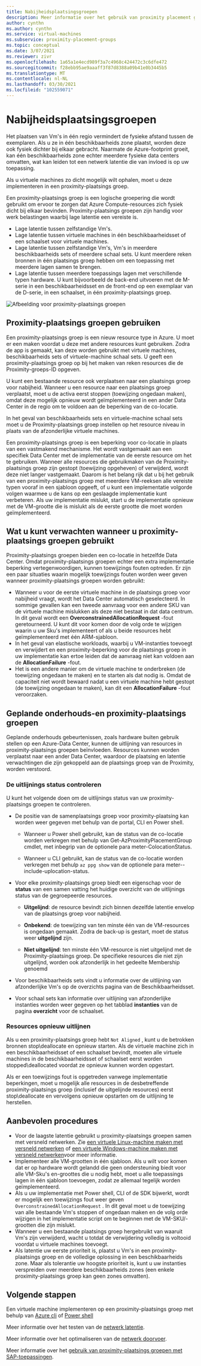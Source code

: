```yaml
---
title: Nabijheidsplaatsingsgroepen
description: Meer informatie over het gebruik van proximity placement groups in Azure.
author: cynthn
ms.author: cynthn
ms.service: virtual-machines
ms.subservice: proximity-placement-groups
ms.topic: conceptual
ms.date: 3/07/2021
ms.reviewer: zivr
ms.openlocfilehash: 1a65a1e4ecd989f3a7c4968c424472c3c6dfe472
ms.sourcegitcommit: f28ebb95ae9aaaff3f87d8388a09b41e0b3445b5
ms.translationtype: MT
ms.contentlocale: nl-NL
ms.lasthandoff: 03/30/2021
ms.locfileid: "102559071"
---
```

# <a name="proximity-placement-groups"></a>Nabijheidsplaatsingsgroepen

Het plaatsen van Vm's in één regio vermindert de fysieke afstand tussen de exemplaren. Als u ze in één beschikbaarheids zone plaatst, worden deze ook fysiek dichter bij elkaar gebracht. Naarmate de Azure-footprint groeit, kan één beschikbaarheids zone echter meerdere fysieke data centers omvatten, wat kan leiden tot een netwerk latentie die van invloed is op uw toepassing. 

Als u virtuele machines zo dicht mogelijk wilt ophalen, moet u deze implementeren in een proximity-plaatsings groep.

Een proximity-plaatsings groep is een logische groepering die wordt gebruikt om ervoor te zorgen dat Azure Compute-resources zich fysiek dicht bij elkaar bevinden. Proximity-plaatsings groepen zijn handig voor werk belastingen waarbij lage latentie een vereiste is.


- Lage latentie tussen zelfstandige Vm's.
- Lage latentie tussen virtuele machines in één beschikbaarheidsset of een schaalset voor virtuele machines. 
- Lage latentie tussen zelfstandige Vm's, Vm's in meerdere beschikbaarheids sets of meerdere schaal sets. U kunt meerdere reken bronnen in één plaatsings groep hebben om een toepassing met meerdere lagen samen te brengen. 
- Lage latentie tussen meerdere toepassings lagen met verschillende typen hardware. U kunt bijvoorbeeld de back-end uitvoeren met de M-serie in een beschikbaarheidsset en de front-end op een exemplaar van de D-serie, in een schaalset, in één proximity-plaatsings groep.


![Afbeelding voor proximity-plaatsings groepen](./media/virtual-machines-common-ppg/ppg.png)

## <a name="using-proximity-placement-groups"></a>Proximity-plaatsings groepen gebruiken 

Een proximity-plaatsings groep is een nieuw resource type in Azure. U moet er een maken voordat u deze met andere resources kunt gebruiken. Zodra de app is gemaakt, kan deze worden gebruikt met virtuele machines, beschikbaarheids sets of virtuele-machine schaal sets. U geeft een proximity-plaatsings groep op bij het maken van reken resources die de Proximity-groeps-ID opgeven. 

U kunt een bestaande resource ook verplaatsen naar een plaatsings groep voor nabijheid. Wanneer u een resource naar een plaatsings groep verplaatst, moet u de activa eerst stoppen (toewijzing ongedaan maken), omdat deze mogelijk opnieuw wordt geïmplementeerd in een ander Data Center in de regio om te voldoen aan de beperking van de co-locatie. 

In het geval van beschikbaarheids sets en virtuele-machine schaal sets moet u de Proximity-plaatsings groep instellen op het resource niveau in plaats van de afzonderlijke virtuele machines. 

Een proximity-plaatsings groep is een beperking voor co-locatie in plaats van een vastmakend mechanisme. Het wordt vastgemaakt aan een specifiek Data Center met de implementatie van de eerste resource om het te gebruiken. Wanneer alle resources die gebruikmaken van de Proximity-plaatsings groep zijn gestopt (toewijzing opgeheven) of verwijderd, wordt deze niet langer vastgemaakt. Daarom is het belang rijk dat u bij het gebruik van een proximity-plaatsings groep met meerdere VM-reeksen alle vereiste typen vooraf in een sjabloon opgeeft, of u kunt een implementatie volgorde volgen waarmee u de kans op een geslaagde implementatie kunt verbeteren. Als uw implementatie mislukt, start u de implementatie opnieuw met de VM-grootte die is mislukt als de eerste grootte die moet worden geïmplementeerd.

## <a name="what-to-expect-when-using-proximity-placement-groups"></a>Wat u kunt verwachten wanneer u proximity-plaatsings groepen gebruikt 
Proximity-plaatsings groepen bieden een co-locatie in hetzelfde Data Center. Omdat proximity-plaatsings groepen echter een extra implementatie beperking vertegenwoordigen, kunnen toewijzings fouten optreden. Er zijn een paar situaties waarin mogelijk toewijzings fouten worden weer geven wanneer proximity-plaatsings groepen worden gebruikt:

- Wanneer u voor de eerste virtuele machine in de plaatsings groep voor nabijheid vraagt, wordt het Data Center automatisch geselecteerd. In sommige gevallen kan een tweede aanvraag voor een andere SKU van de virtuele machine mislukken als deze niet bestaat in dat data centrum. In dit geval wordt een **OverconstrainedAllocationRequest** -fout geretourneerd. U kunt dit voor komen door de volg orde te wijzigen waarin u uw Sku's implementeert of als u beide resources hebt geïmplementeerd met één ARM-sjabloon.
-   In het geval van elastische workloads, waarbij u VM-instanties toevoegt en verwijdert en een proximity-beperking voor de plaatsings groep in uw implementatie kan ertoe leiden dat de aanvraag niet kan voldoen aan de **AllocationFailure** -fout. 
- Het is een andere manier om de virtuele machine te onderbreken (de toewijzing ongedaan te maken) en te starten als dat nodig is. Omdat de capaciteit niet wordt bewaard nadat u een virtuele machine hebt gestopt (de toewijzing ongedaan te maken), kan dit een **AllocationFailure** -fout veroorzaken.

## <a name="planned-maintenance-and-proximity-placement-groups"></a>Geplande onderhouds-en proximity-plaatsings groepen

Geplande onderhouds gebeurtenissen, zoals hardware buiten gebruik stellen op een Azure-Data Center, kunnen de uitlijning van resources in proximity-plaatsings groepen beïnvloeden. Resources kunnen worden verplaatst naar een ander Data Center, waardoor de plaatsing en latentie verwachtingen die zijn gekoppeld aan de plaatsings groep van de Proximity, worden verstoord.

### <a name="check-the-alignment-status"></a>De uitlijnings status controleren

U kunt het volgende doen om de uitlijnings status van uw proximity-plaatsings groepen te controleren.


- De positie van de samenplaatsings groep voor proximity-plaatsing kan worden weer gegeven met behulp van de portal, CLI en Power shell.

    -   Wanneer u Power shell gebruikt, kan de status van de co-locatie worden verkregen met behulp van Get-AzProximityPlacementGroup cmdlet, met inbegrip van de optionele para meter-ColocationStatus.

    -   Wanneer u CLI gebruikt, kan de status van de co-locatie worden verkregen met behulp `az ppg show` van de optionele para meter--include-uplocation-status.

- Voor elke proximity-plaatsings groep biedt een eigenschap voor de **status** van een samen vatting het huidige overzicht van de uitlijnings status van de gegroepeerde resources. 

    - **Uitgelijnd**: de resource bevindt zich binnen dezelfde latentie envelop van de plaatsings groep voor nabijheid.

    - **Onbekend**: de toewijzing van ten minste één van de VM-resources is ongedaan gemaakt. Zodra de back-up is gestart, moet de status weer **uitgelijnd** zijn.

    - **Niet uitgelijnd**: ten minste één VM-resource is niet uitgelijnd met de Proximity-plaatsings groep. De specifieke resources die niet zijn uitgelijnd, worden ook afzonderlijk in het gedeelte Membership genoemd

- Voor beschikbaarheids sets vindt u informatie over de uitlijning van afzonderlijke Vm's op de overzichts pagina van de Beschikbaarheidsset.

- Voor schaal sets kan informatie over uitlijning van afzonderlijke instanties worden weer gegeven op het tabblad **instanties** van de pagina **overzicht** voor de schaalset. 


### <a name="re-align-resources"></a>Resources opnieuw uitlijnen 

Als u een proximity-plaatsings groep hebt `Not Aligned` , kunt u de betrokken bronnen stop\deallocate en opnieuw starten. Als de virtuele machine zich in een beschikbaarheidsset of een schaalset bevindt, moeten alle virtuele machines in de beschikbaarheidsset of schaalset eerst worden stopped\deallocated voordat ze opnieuw kunnen worden opgestart.

Als er een toewijzings fout is opgetreden vanwege implementatie beperkingen, moet u mogelijk alle resources in de desbetreffende proximity-plaatsings groep (inclusief de uitgelijnde resources) eerst stop\deallocate en vervolgens opnieuw opstarten om de uitlijning te herstellen.

## <a name="best-practices"></a>Aanbevolen procedures 
- Voor de laagste latentie gebruikt u proximity-plaatsings groepen samen met versneld netwerken. Zie [een virtuele Linux-machine maken met versneld netwerken](../virtual-network/create-vm-accelerated-networking-cli.md) of [een virtuele Windows-machine maken met versneld netwerken](../virtual-network/create-vm-accelerated-networking-powershell.md)voor meer informatie.
- Implementeer alle VM-grootten in één sjabloon. Als u wilt voor komen dat er op hardware wordt gelandd die geen ondersteuning biedt voor alle VM-Sku's en-groottes die u nodig hebt, moet u alle toepassings lagen in één sjabloon toevoegen, zodat ze allemaal tegelijk worden geïmplementeerd.
- Als u uw implementatie met Power shell, CLI of de SDK bijwerkt, wordt er mogelijk een toewijzings fout weer geven `OverconstrainedAllocationRequest` . In dit geval moet u de toewijzing van alle bestaande Vm's stoppen of ongedaan maken en de volg orde wijzigen in het implementatie script om te beginnen met de VM-SKU/-grootten die zijn mislukt. 
- Wanneer u een bestaande plaatsings groep hergebruikt van waaruit Vm's zijn verwijderd, wacht u totdat de verwijdering volledig is voltooid voordat u virtuele machines toevoegt.
- Als latentie uw eerste prioriteit is, plaatst u Vm's in een proximity-plaatsings groep en de volledige oplossing in een beschikbaarheids zone. Maar als tolerantie uw hoogste prioriteit is, kunt u uw instanties verspreiden over meerdere beschikbaarheids zones (een enkele proximity-plaatsings groep kan geen zones omvatten).

## <a name="next-steps"></a>Volgende stappen

Een virtuele machine implementeren op een proximity-plaatsings groep met behulp van [Azure cli](./linux/proximity-placement-groups.md) of [Power shell](./windows/proximity-placement-groups.md)

Meer informatie over het testen van de [netwerk latentie](../virtual-network/virtual-network-test-latency.md).

Meer informatie over het optimaliseren van de [netwerk doorvoer](../virtual-network/virtual-network-optimize-network-bandwidth.md).  

Meer informatie over het [gebruik van proximity-plaatsings groepen met SAP-toepassingen](./workloads/sap/sap-proximity-placement-scenarios.md).